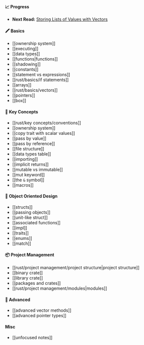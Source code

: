 #### 📈 Progress
- **Next Read:** [Storing Lists of Values with Vectors](https://doc.rust-lang.org/book/ch08-01-vectors.html)
#### 🖍️ Basics
- [[ownership system]]
- [[executing]]
- [[data types]]
- [[functions|functions]]
- [[shadowing]]
- [[constants]]
- [[statement vs expressions]]
- [[rust/basics/if statements]]
- [[arrays]]
- [[rust/basics/vectors]]
- [[pointers]]
- [[box<t>]]

#### 🔑 Key Concepts
- [[rust/key concepts/conventions]]
- [[ownership system]]
- [[copy trait with scalar values]]
- [[pass by value]]
- [[pass by reference]]
- [[file structure]]
- [[data types table]]
- [[importing]]
- [[implicit returns]]
- [[mutable vs immutable]]
- [[mut keyword]]
- [[the `&` symbol]]
- [[macros]]

#### 🧩 Object Oriented Design
- [[structs]]
- [[passing objects]]
- [[unit-like struct]]
- [[associated functions]]
- [[impl]]
- [[traits]]
- [[enums]]
- [[match]]

#### 📦 Project Management
- [[rust/project management/project structure|project structure]]
- [[binary crate]]
- [[library crate]]
- [[packages and crates]]
- [[rust/project management/modules|modules]]

#### 🧠 Advanced
- [[advanced vector methods]]
- [[advanced pointer types]]


####  Misc
- [[unfocused notes]]